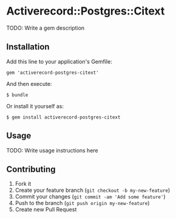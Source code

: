 # Activerecord::Postgres::Citext

TODO: Write a gem description

## Installation

Add this line to your application's Gemfile:

    gem 'activerecord-postgres-citext'

And then execute:

    $ bundle

Or install it yourself as:

    $ gem install activerecord-postgres-citext

## Usage

TODO: Write usage instructions here

## Contributing

1. Fork it
2. Create your feature branch (`git checkout -b my-new-feature`)
3. Commit your changes (`git commit -am 'Add some feature'`)
4. Push to the branch (`git push origin my-new-feature`)
5. Create new Pull Request
